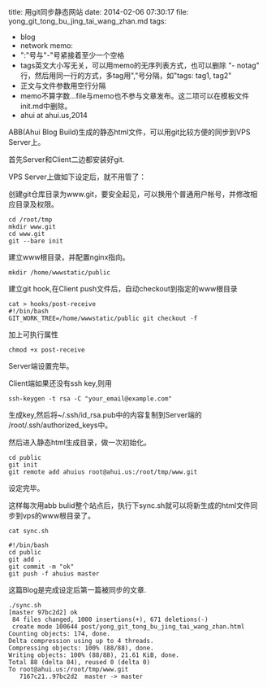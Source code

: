 title: 用git同步静态网站
date:  2014-02-06 07:30:17
file:  yong_git_tong_bu_jing_tai_wang_zhan.md
tags: 
- blog
- network
memo: 
- ":"号与"-"号紧接着至少一个空格
- tags英文大小写无关，可以用memo的无序列表方式，也可以删除 "- notag" 行，然后用同一行的方式，多tag用","号分隔，如"tags: tag1, tag2"
- 正文与文件参数用空行分隔
- memo不算字数...file与memo也不参与文章发布。这二项可以在模板文件init.md中删除。
- ahui at ahui.us,2014

ABB(Ahui Blog Build)生成的静态html文件，可以用git比较方便的同步到VPS Server上。

首先Server和Client二边都安装好git.

VPS Server上做如下设定后，就不用管了：

创建git仓库目录为www.git，要安全起见，可以换用个普通用户帐号，并修改相应目录及权限。

    cd /root/tmp
    mkdir www.git
    cd www.git
    git --bare init

建立www根目录，并配置nginx指向。

    mkdir /home/wwwstatic/public

建立git hook,在Client push文件后，自动checkout到指定的www根目录

    cat > hooks/post-receive
    #!/bin/bash
    GIT_WORK_TREE=/home/wwwstatic/public git checkout -f

加上可执行属性

    chmod +x post-receive

Server端设置完毕。

Client端如果还没有ssh key,则用

    ssh-keygen -t rsa -C "your_email@example.com"

生成key,然后将~/.ssh/id_rsa.pub中的内容复制到Server端的 /root/.ssh/authorized_keys中。

然后进入静态html生成目录，做一次初始化。

    cd public
    git init
    git remote add ahuius root@ahui.us:/root/tmp/www.git

设定完毕。

这样每次用abb bulid整个站点后，执行下sync.sh就可以将新生成的html文件同步到vps的www根目录了。
 
    cat sync.sh

    #!/bin/bash
    cd public
    git add .
    git commit -m "ok"
    git push -f ahuius master

这篇Blog是完成设定后第一篇被同步的文章.

    ./sync.sh
    [master 97bc2d2] ok
     84 files changed, 1000 insertions(+), 671 deletions(-)
     create mode 100644 post/yong_git_tong_bu_jing_tai_wang_zhan.html
    Counting objects: 174, done.
    Delta compression using up to 4 threads.
    Compressing objects: 100% (88/88), done.
    Writing objects: 100% (88/88), 21.61 KiB, done.
    Total 88 (delta 84), reused 0 (delta 0)
    To root@ahui.us:/root/tmp/www.git
       7167c21..97bc2d2  master -> master
